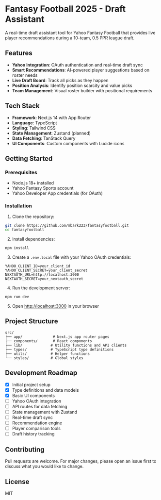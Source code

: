 # Fantasy Football 2025 - Draft Assistant

A real-time draft assistant tool for Yahoo Fantasy Football that provides live player recommendations during a 10-team, 0.5 PPR league draft.

## Features

- **Yahoo Integration**: OAuth authentication and real-time draft sync
- **Smart Recommendations**: AI-powered player suggestions based on roster needs
- **Live Draft Board**: Track all picks as they happen
- **Position Analysis**: Identify position scarcity and value picks
- **Team Management**: Visual roster builder with positional requirements

## Tech Stack

- **Framework**: Next.js 14 with App Router
- **Language**: TypeScript
- **Styling**: Tailwind CSS
- **State Management**: Zustand (planned)
- **Data Fetching**: TanStack Query
- **UI Components**: Custom components with Lucide icons

## Getting Started

### Prerequisites

- Node.js 18+ installed
- Yahoo Fantasy Sports account
- Yahoo Developer App credentials (for OAuth)

### Installation

1. Clone the repository:
```bash
git clone https://github.com/mbark223/fantasyfootball.git
cd fantasyfootball
```

2. Install dependencies:
```bash
npm install
```

3. Create a `.env.local` file with your Yahoo OAuth credentials:
```env
YAHOO_CLIENT_ID=your_client_id
YAHOO_CLIENT_SECRET=your_client_secret
NEXTAUTH_URL=http://localhost:3000
NEXTAUTH_SECRET=your_nextauth_secret
```

4. Run the development server:
```bash
npm run dev
```

5. Open [http://localhost:3000](http://localhost:3000) in your browser

## Project Structure

```
src/
├── app/              # Next.js app router pages
├── components/       # React components
├── lib/             # Utility functions and API clients
├── types/           # TypeScript type definitions
├── utils/           # Helper functions
└── styles/          # Global styles
```

## Development Roadmap

- [x] Initial project setup
- [x] Type definitions and data models
- [x] Basic UI components
- [ ] Yahoo OAuth integration
- [ ] API routes for data fetching
- [ ] State management with Zustand
- [ ] Real-time draft sync
- [ ] Recommendation engine
- [ ] Player comparison tools
- [ ] Draft history tracking

## Contributing

Pull requests are welcome. For major changes, please open an issue first to discuss what you would like to change.

## License

MIT